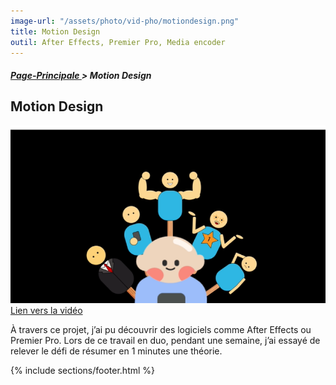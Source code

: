 ```yaml
---
image-url: "/assets/photo/vid-pho/motiondesign.png"
title: Motion Design 
outil: After Effects, Premier Pro, Media encoder
---
```

<section class="file-ariane">
    <h5><a href="./../">Page-Principale </a>> Motion Design</h5>
</section>

<section class = "monPreSite ">
    <h1>Motion Design</h1>
    <div class="under-motion"></div>
    <img src="/assets/photo/vid-pho/motiondesign2.png" alt="Exemple">
    <a href="https://www.youtube.com/watch?v=ffhLjfMq34I"> Lien vers la vidéo </a>
    <p>À travers ce projet, j’ai pu découvrir des logiciels comme After Effects ou Premier Pro. Lors de ce travail en duo, pendant une semaine, j’ai essayé de relever le défi de résumer en 1 minutes une théorie.</p>
</section>

{% include sections/footer.html %}
